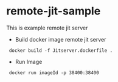 # remote-jit-sample

This is example remote jit server

* Build docker image remote jit server

```shell
 docker build -f Jitserver.dockerfile .
```

* Run Image

```shell
 docker run imageId -p 38400:38400
```
